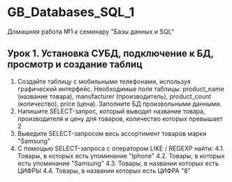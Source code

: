 # GB_Databases_SQL_1
Домашняя работа №1 к семинару "Базы данных и SQL"

## Урок 1. Установка СУБД, подключение к БД, просмотр и создание таблиц
1. Создайте таблицу с мобильными телефонами, используя графический интерфейс. Необходимые поля таблицы: product_name (название товара), manufacturer (производитель), product_count (количество), price (цена). Заполните БД произвольными данными.  
2. Напишите SELECT-запрос, который выводит название товара, производителя и цену для товаров, количество которых превышает 2
3. Выведите SELECT-запросом весь ассортимент товаров марки "Samsung"
4. С помощью SELECT-запроса с оператором LIKE / REGEXP найти:
  4.1. Товары, в которых есть упоминание "Iphone"
  4.2. Товары, в которых есть упоминание "Samsung"
  4.3. Товары, в названии которых есть ЦИФРЫ
  4.4. Товары, в названии которых есть ЦИФРА "8"
